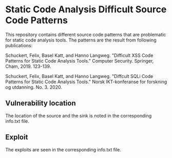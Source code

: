 # Static Code Analysis Difficult Source Code Patterns

This repository contains different source code patterns that are problematic for static code analysis tools. The patterns are the result from following publications:

Schuckert, Felix, Basel Katt, and Hanno Langweg. "Difficult XSS Code Patterns for Static Code Analysis Tools." Computer Security. Springer, Cham, 2019. 123-139.

Schuckert, Felix, Basel Katt, and Hanno Langweg. "Diffcult SQLi Code Patterns for Static Code Analysis Tools." Norsk IKT-konferanse for forskning og utdanning. No. 3. 2020.


## Vulnerability location
The location of the source and the sink is noted in the corresponding info.txt file.

## Exploit
The exploits are seen in the corresponding info.txt file.

